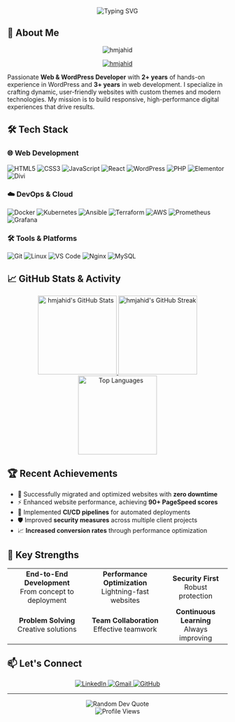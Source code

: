<div align="center">
  <img src="https://readme-typing-svg.demolab.com?font=Fira+Code&weight=600&size=28&duration=3000&pause=1000&color=4F8CC9&center=true&vCenter=true&width=600&lines=Hello%2C+I'm+Md+Jahid+Hasan;Full-Stack+Web+%26+WordPress+Developer;DevOps+Enthusiast;Open+Source+Contributor" alt="Typing SVG" />
</div>

## 🚀 About Me

<p align="center">
  <img src="https://komarev.com/ghpvc/?username=hmjahid&label=Profile%20views&color=0e75b6&style=flat" alt="hmjahid" />
</p>

<p align="center">
  <a href="https://github.com/ryo-ma/github-profile-trophy">
    <img src="https://github-profile-trophy.vercel.app/?username=hmjahid&theme=radical&no-frame=true&no-bg=true&margin-w=15&column=7" alt="hmjahid" />
  </a>
</p>

Passionate **Web & WordPress Developer** with **2+ years** of hands-on experience in WordPress and **3+ years** in web development. I specialize in crafting dynamic, user-friendly websites with custom themes and modern technologies. My mission is to build responsive, high-performance digital experiences that drive results.

## 🛠️ Tech Stack

### 🌐 Web Development
<div align="left">
  <img src="https://img.shields.io/badge/HTML5-E34F26?style=for-the-badge&logo=html5&logoColor=white" alt="HTML5" />
  <img src="https://img.shields.io/badge/CSS3-1572B6?style=for-the-badge&logo=css3&logoColor=white" alt="CSS3" />
  <img src="https://img.shields.io/badge/JavaScript-323330?style=for-the-badge&logo=javascript&logoColor=F7DF1E" alt="JavaScript" />
  <img src="https://img.shields.io/badge/React-20232A?style=for-the-badge&logo=react&logoColor=61DAFB" alt="React" />
  <img src="https://img.shields.io/badge/WordPress-21759B?style=for-the-badge&logo=wordpress&logoColor=white" alt="WordPress" />
  <img src="https://img.shields.io/badge/PHP-777BB4?style=for-the-badge&logo=php&logoColor=white" alt="PHP" />
  <img src="https://img.shields.io/badge/Elementor-92003B?style=for-the-badge&logo=elementor&logoColor=white" alt="Elementor" />
  <img src="https://img.shields.io/badge/Divi-3A8FD6?style=for-the-badge&logo=divi&logoColor=white" alt="Divi" />
</div>

### ☁️ DevOps & Cloud
<div align="left">
  <img src="https://img.shields.io/badge/Docker-2CA5E0?style=for-the-badge&logo=docker&logoColor=white" alt="Docker" />
  <img src="https://img.shields.io/badge/kubernetes-326ce5.svg?&style=for-the-badge&logo=kubernetes&logoColor=white" alt="Kubernetes" />
  <img src="https://img.shields.io/badge/Ansible-000000?style=for-the-badge&logo=ansible&logoColor=white" alt="Ansible" />
  <img src="https://img.shields.io/badge/Terraform-7B42BC?style=for-the-badge&logo=terraform&logoColor=white" alt="Terraform" />
  <img src="https://img.shields.io/badge/Amazon_AWS-FF9900?style=for-the-badge&logo=amazonaws&logoColor=white" alt="AWS" />
  <img src="https://img.shields.io/badge/Prometheus-000000?style=for-the-badge&logo=prometheus&labelColor=000000" alt="Prometheus" />
  <img src="https://img.shields.io/badge/Grafana-F2F4F9?style=for-the-badge&logo=grafana&logoColor=orange&labelColor=F2F4F9" alt="Grafana" />
</div>

### 🛠️ Tools & Platforms
<div align="left">
  <img src="https://img.shields.io/badge/Git-F05032?style=for-the-badge&logo=git&logoColor=white" alt="Git" />
  <img src="https://img.shields.io/badge/Linux-FCC624?style=for-the-badge&logo=linux&logoColor=black" alt="Linux" />
  <img src="https://img.shields.io/badge/VS_Code-0078D4?style=for-the-badge&logo=visual%20studio%20code&logoColor=white" alt="VS Code" />
  <img src="https://img.shields.io/badge/Nginx-009639?style=for-the-badge&logo=nginx&logoColor=white" alt="Nginx" />
  <img src="https://img.shields.io/badge/MySQL-005C84?style=for-the-badge&logo=mysql&logoColor=white" alt="MySQL" />
</div>

## 📈 GitHub Stats & Activity

<div align="center">
  <a href="https://github.com/hmjahid">
    <img height="180em" src="https://github-readme-stats.vercel.app/api?username=hmjahid&show_icons=true&theme=radical&include_all_commits=true&count_private=true" alt="hmjahid's GitHub Stats" />
    <img height="180em" src="https://github-readme-streak-stats.herokuapp.com/?user=hmjahid&theme=radical" alt="hmjahid's GitHub Streak" />
    <img height="180em" src="https://github-readme-stats.vercel.app/api/top-langs/?username=hmjahid&layout=compact&theme=radical&langs_count=8" alt="Top Languages" />
  </a>
</div>

## 🏆 Recent Achievements

- 🚀 Successfully migrated and optimized websites with **zero downtime**
- ⚡ Enhanced website performance, achieving **90+ PageSpeed scores**
- 🔄 Implemented **CI/CD pipelines** for automated deployments
- 🛡️ Improved **security measures** across multiple client projects
- 📈 **Increased conversion rates** through performance optimization

## 🎯 Key Strengths

<div align="center">
  <table>
    <tr>
      <td align="center">
        <b>End-to-End Development</b><br>
        <span>From concept to deployment</span>
      </td>
      <td align="center">
        <b>Performance Optimization</b><br>
        <span>Lightning-fast websites</span>
      </td>
      <td align="center">
        <b>Security First</b><br>
        <span>Robust protection</span>
      </td>
    </tr>
    <tr>
      <td align="center">
        <b>Problem Solving</b><br>
        <span>Creative solutions</span>
      </td>
      <td align="center">
        <b>Team Collaboration</b><br>
        <span>Effective teamwork</span>
      </td>
      <td align="center">
        <b>Continuous Learning</b><br>
        <span>Always improving</span>
      </td>
    </tr>
  </table>
</div>

## 📫 Let's Connect

<div align="center">
  <a href="https://linkedin.com/in/hmjahid" target="_blank">
    <img src="https://img.shields.io/badge/LinkedIn-0077B5?style=for-the-badge&logo=linkedin&logoColor=white" alt="LinkedIn" />
  </a>
  <a href="mailto:mdjahidhasan919@gmail.com">
    <img src="https://img.shields.io/badge/Gmail-D14836?style=for-the-badge&logo=gmail&logoColor=white" alt="Gmail" />
  </a>
  <a href="https://github.com/hmjahid">
    <img src="https://img.shields.io/badge/GitHub-100000?style=for-the-badge&logo=github&logoColor=white" alt="GitHub" />
  </a>
</div>

---

<div align="center">
  <img src="https://quotes-github-readme.vercel.app/api?type=horizontal&theme=radical" alt="Random Dev Quote" />
</div>

<div align="center">
  <img src="https://komarev.com/ghpvc/?username=hmjahid&label=Profile%20views&color=0e75b6&style=flat" alt="Profile Views" />
</div>
